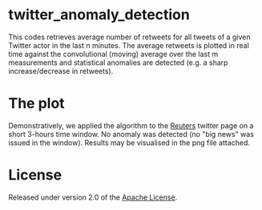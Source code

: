 # twitter_anomaly_detection
This codes retrieves average number of retweets for all tweets of a given Twitter actor in the last n minutes.
The average retweets is plotted in real time against the convolutional (moving) average over the last m measurements and statistical anomalies are detected (e.g. a sharp increase/decrease in retweets).

# The plot
Demonstratively, we applied the algorithm to the [Reuters] twitter page on a short 3-hours time window. No anomaly was detected (no "big news" was issued in the window). Results may be visualised in the png file attached.

# License
Released under version 2.0 of the [Apache License].

[Apache license]: http://www.apache.org/licenses/LICENSE-2.0
[Reuters]: https://twitter.com/reuters
